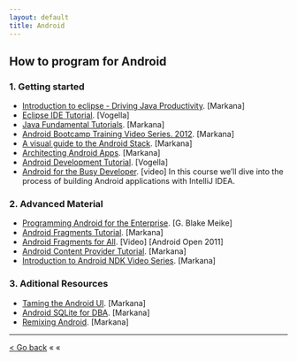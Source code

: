 ```yaml
---
layout: default
title: Android
---
```


## How to program for Android

### 1. Getting started
  * [Introduction to eclipse - Driving Java Productivity](http://marakana.com/s/post/595/video_introduction_to_eclipse_driving_java_productivity). [Markana]
  * [Eclipse IDE Tutorial](http://www.vogella.com/articles/Eclipse/article.html). [Vogella]
  * [Java Fundamental Tutorials](http://marakana.com/bookshelf/java_fundamentals_tutorial/index.html). [Markana]
  * [Android Bootcamp Training Video Series. 2012](http://marakana.com/s/post/1017/android_bootcamp_series_2012_video_tutorial). [Markana]
  * [A visual guide to the Android Stack](http://marakana.com/s/post/1031/android_stack_source_to_device). [Markana]
  * [Architecting Android Apps](http://marakana.com/s/post/1341/architecting_android_apps_at_andevcon). [Markana] 
  * [Android Development Tutorial](http://www.vogella.com/articles/Android/article.html). [Vogella]
  * [Android for the Busy Developer](https://tutsplus.com/course/android-for-the-busy-developer/). [video] In this course we’ll dive into the process of building Android applications with IntelliJ IDEA.

### 2. Advanced Material
  * [Programming Android for the Enterprise](https://thenewcircle.com/s/post/1346/programming_android_for_the_enterprise). [G. Blake Meike]
  * [Android Fragments Tutorial](http://marakana.com/s/post/1250/android_fragments_tutorial). [Markana]
  * [Android Fragments for  All](http://marakana.com/s/post/1099/android_fragments_for_all). [Video] [Android Open 2011]
  * [Android Content Provider Tutorial](http://marakana.com/s/post/1375/android_content_provider_tutorial). [Markana]
  * [Introduction to Android NDK Video Series](http://marakana.com/s/post/1153/introduction_to_ndk). [Markana]

### 3. Aditional Resources
  * [Taming the Android UI](http://marakana.com/s/post/563/video_taming_android_ui_with_eric_burke_of_square). [Markana]
  * [Android SQLite for DBA](http://marakana.com/s/post/1213/android_sqlite_for_the_dba). [Markana]
  * [Remixing Android](http://marakana.com/s/post/1044/remixing_android). [Markana]

----

[< Go back](../)
&#171;
&laquo;
